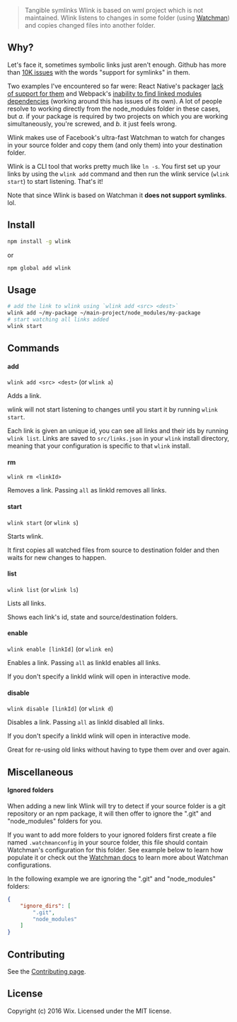 
> Tangible symlinks
Wlink is based on wml project which is not maintained.
Wlink listens to changes in some folder (using [Watchman](https://facebook.github.io/watchman/)) and copies changed files into another folder.

## Why?

Let's face it, sometimes symbolic links just aren't enough. Github has more than [10K issues](https://github.com/search?utf8=✓&q=support+for+symlinks&type=Issues) with the words "support for symlinks" in them. 

Two examples I've encountered so far were: React Native's packager [lack of support for them](https://github.com/facebook/react-native/issues/637) and Webpack's [inability to find linked modules dependencies](http://webpack.github.io/docs/troubleshooting.html#npm-linked-modules-doesn-t-find-their-dependencies) (working around this has issues of its own). A lot of people resolve to working directly from the node_modules folder in these cases, but *a.* if your package is required by two projects on which you are working simultaneously, you're screwed, and *b.* it just feels wrong.

Wlink makes use of Facebook's ultra-fast Watchman to watch for changes in your source folder and copy them (and only them) into your destination folder.

Wlink is a CLI tool that works pretty much like `ln -s`. You first set up your links by using the `wlink add` command and then run the wlink service (`wlink start`) to start listening. That's it!

Note that since Wlink is based on Watchman it **does not support symlinks**. lol.

## Install

```sh
npm install -g wlink
```
or
```sh
npm global add wlink
```

## Usage

```sh
# add the link to wlink using `wlink add <src> <dest>`
wlink add ~/my-package ~/main-project/node_modules/my-package
# start watching all links added
wlink start
```

## Commands

#### add

`wlink add <src> <dest>` (or `wlink a`)

Adds a link.

wlink will not start listening to changes until you start it by running `wlink start`.

Each link is given an unique id, you can see all links and their ids by running `wlink list`.
Links are saved to `src/links.json` in your `wlink` install directory, meaning that 
your configuration is specific to that `wlink` install.

#### rm

`wlink rm <linkId>`

Removes a link. Passing `all` as linkId removes all links.

#### start

`wlink start` (or `wlink s`)

Starts wlink.

It first copies all watched files from source to destination folder and then waits for new changes to happen.

#### list

`wlink list` (or `wlink ls`)

Lists all links.

Shows each link's id, state and source/destination folders.

#### enable

`wlink enable [linkId]` (or `wlink en`)

Enables a link. Passing `all` as linkId enables all links.

If you don't specify a linkId wlink will open in interactive mode.

#### disable

`wlink disable [linkId]` (or `wlink d`)

Disables a link. Passing `all` as linkId disabled all links.

If you don't specify a linkId wlink will open in interactive mode.

Great for re-using old links without having to type them over and over again.

## Miscellaneous

#### Ignored folders

When adding a new link Wlink will try to detect if your source folder is a git repository or an npm package, it will then offer to ignore the ".git" and "node_modules" folders for you.

If you want to add more folders to your ignored folders first create a file named `.watchmanconfig` in your source folder, this file should contain Watchman's configuration for this folder. See example below to learn how populate it or check out the [Watchman docs](https://facebook.github.io/watchman/docs/config.html) to learn more about Watchman configurations. 

In the following example we are ignoring the ".git" and "node_modules" folders:

```json
{
    "ignore_dirs": [
        ".git",
        "node_modules"
    ]
}
```

## Contributing

See the [Contributing page](CONTRIBUTING.md).

## License

Copyright (c) 2016 Wix. Licensed under the MIT license.
